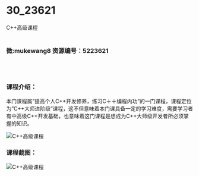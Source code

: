 # 30_23621
C++高级课程
<br/></br>
<h3>微:mukewang8 资源编号：5223621</h3>
<br/></br>
<h3>课程介绍：</h3>
<p>本门课程属”提高个人<a title="查看与 C 相关的文章" target="_blank">C</a>++开发修养，练习C＋＋编程内功”的一门课程，课程定位为”C++大师进阶级”课程，这不但意味着本门课具备一定的学习难度，需要学习者有中高级C++开发基础，也意味着这门课程是想成为C++大师级开发者所必须掌握的知识。</p>
<p><img src="https://www.ko996.com/wp-content/uploads/img/2022/04/1-29.png" alt="C++高级课程"></p>
<div class="info-desc">
<h3>课程截图：</h3>
<p><img src="https://www.ko996.com/wp-content/uploads/img/2022/04/2-29.png" alt="C++高级课程"></p>


			
</div>
